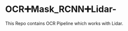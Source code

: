 # OCR:heavy_plus_sign:Mask_RCNN:heavy_plus_sign:Lidar-
This Repo contains OCR Pipeline which works with Lidar. 
